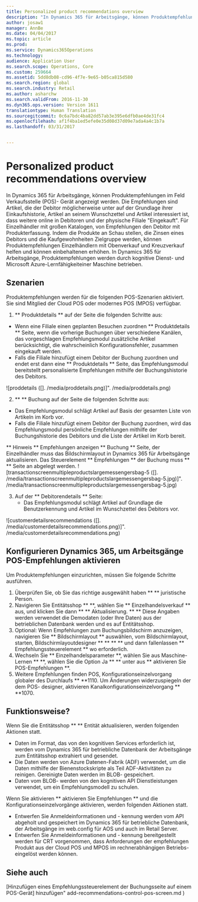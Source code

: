 ```yaml
---
title: Personalized product recommendations overview
description: "In Dynamics 365 für Arbeitsgänge, können Produktempfehlungen im Feld Verkaufsstelle (POS)- Gerät angezeigt werden. Die Empfehlungen sind Artikel, die der Debitor möglicherweise unter auf der Grundlage ihrer Einkaufshistorie, Artikel an seinem Wunschzettel und Artikel interessiert ist, dass weitere online in Debitoren und der physische Filiale &quot;Eingekauft&quot;. Für Einzelhändler mit großen Katalogen, von Empfehlungen den Debitor mit Produkterfassung. Indem die Produkte an Schau stellen, die Zinsen eines Debitors und die Kaufgewohnheiten Zielgruppe werden, können Produktempfehlungen Einzelhändlern mit Obenverkauf und Kreuzverkauf helfen und können einbehaltenen erhöhen. In Dynamics 365 für Arbeitsgänge, Produktempfehlungen werden durch kognitive Dienst- und Microsoft Azure-Lernfähigkeiteiner Maschine betrieben."
author: josaw1
manager: AnnBe
ms.date: 04/04/2017
ms.topic: article
ms.prod: 
ms.service: Dynamics365Operations
ms.technology: 
audience: Application User
ms.search.scope: Operations, Core
ms.custom: 259664
ms.assetid: 5dd8db08-cd96-4f7e-9e65-b05ca815d580
ms.search.region: global
ms.search.industry: Retail
ms.author: asharchw
ms.search.validFrom: 2016-11-30
ms.dyn365.ops.version: Version 1611
translationtype: Human Translation
ms.sourcegitcommit: 0c6a7bdc4ba82dd57ab3e395e6dfb0ae4de31fc4
ms.openlocfilehash: af1f4ba1ed5efe0e35d08d37d09e7ada4a4c1b7a
ms.lasthandoff: 03/31/2017


---
```


# <a name="personalized-product-recommendations-overview"></a>Personalized product recommendations overview

In Dynamics 365 für Arbeitsgänge, können Produktempfehlungen im Feld Verkaufsstelle (POS)- Gerät angezeigt werden. Die Empfehlungen sind Artikel, die der Debitor möglicherweise unter auf der Grundlage ihrer Einkaufshistorie, Artikel an seinem Wunschzettel und Artikel interessiert ist, dass weitere online in Debitoren und der physische Filiale "Eingekauft". Für Einzelhändler mit großen Katalogen, von Empfehlungen den Debitor mit Produkterfassung. Indem die Produkte an Schau stellen, die Zinsen eines Debitors und die Kaufgewohnheiten Zielgruppe werden, können Produktempfehlungen Einzelhändlern mit Obenverkauf und Kreuzverkauf helfen und können einbehaltenen erhöhen. In Dynamics 365 für Arbeitsgänge, Produktempfehlungen werden durch kognitive Dienst- und Microsoft Azure-Lernfähigkeiteiner Maschine betrieben.

<a name="scenarios"></a>Szenarien
---------

Produktempfehlungen werden für die folgenden POS-Szenarien aktiviert. Sie sind Mitglied der Cloud POS oder modernes POS (MPOS) verfügbar.

1.  ** Produktdetails ** auf der Seite die folgenden Schritte aus:

-   Wenn eine Filiale einen geplanten Besuchen zuordnen ** Produktdetails ** Seite, wenn die vorherige Buchungen über verschiedene Kanälen, das vorgeschlagen Empfehlungsmodul zusätzliche Artikel berücksichtigt, die wahrscheinlich Konfigurationsfehler, zusammen eingekauft werden.
-   Falls die Filiale hinzufügt einem Debitor der Buchung zuordnen und endet erst dann eine ** Produktdetails ** Seite, das Empfehlungsmodul bereitstellt personalisierte Empfehlungen mithilfe der Buchungshistorie des Debitors.

![proddetails ([]. /media/proddetails.png)]". /media/proddetails.png)

2.  ** ** Buchung auf der Seite die folgenden Schritte aus:

-   Das Empfehlungsmodul schlägt Artikel auf Basis der gesamten Liste von Artikeln im Korb vor.
-   Falls die Filiale hinzufügt einem Debitor der Buchung zuordnen, wird das Empfehlungsmodul persönliche Empfehlungen mithilfe der Buchungshistorie des Debitors und die Liste der Artikel im Korb bereit.

** Hinweis ** Empfehlungen anzeigen ** Buchung ** Seite, der Einzelhändler muss das Bildschirmlayout in Dynamics 365 für Arbeitsgänge aktualisieren. Das Steuerelement ** Empfehlungen ** der Buchung muss ** ** Seite an abgelegt werden. ![transactionscreenmultipleproductslargemessengersbag-5 ([]. /media/transactionscreenmultipleproductslargemessengersbag-5.jpg)]". /media/transactionscreenmultipleproductslargemessengersbag-5.jpg)

3.  Auf der ** Debitorendetails ** Seite:
    -   Das Empfehlungsmodul schlägt Artikel auf Grundlage die Benutzerkennung und Artikel im Wunschzettel des Debitors vor.

![customerdetailsrecommendations ([]. /media/customerdetailsrecommendations.png)]". /media/customerdetailsrecommendations.png)

## <a name="configure-dynamics-365-for-operations-to-enable-pos-recommendations"></a>Konfigurieren Dynamics 365, um Arbeitsgänge POS-Empfehlungen aktivieren
Um Produktempfehlungen einzurichten, müssen Sie folgende Schritte ausführen.

1.  Überprüfen Sie, ob Sie das richtige ausgewählt haben ** ** juristische Person.
2.  Navigieren Sie Entitätsshop ** **, wählen Sie ** Einzelhandelsverkauf ** aus, und klicken Sie dann ** ** Aktualisierung. ** ** Diese Angaben werden verwendet die Demodaten (oder Ihre Daten) aus der betrieblichen Datenbank werden und es auf Entitätsshop.
3.  Optional: Wenn Empfehlungen zum Buchungsbildschirm anzuzeigen, navigieren Sie ** Bildschirmlayout ** auswählen, vom Bildschirmlayout, starten, Bildschirmlayoutdesigner ** ** ** ** und dann fallenlassen ** Empfehlungssteuerelement ** wo erforderlich.
4.  Wechseln Sie ** Einzelhandelsparameter **, wählen Sie aus Maschine-Lernen ** **, wählen Sie die Option Ja ** ** unter aus ** aktivieren Sie POS-Empfehlungen **.
5.  Weitere Empfehlungen finden POS, Konfigurationseinzelvorgang globaler des Durchlaufs ** **1110. Um Änderungen widerzuspiegeln der dem POS- designer, aktivieren Kanalkonfigurationseinzelvorgang ** **1070.

## <a name="how-does-it-work"></a>[]()[]() Funktionsweise?
Wenn Sie die Entitätsshop ** ** Entität aktualisieren, werden folgenden Aktionen statt.

-   Daten im Format, das von den kognitiven Services erforderlich ist, werden vom Dynamics 365 für betriebliche Datenbank der Arbeitsgänge zum Entitätsshop extrahiert und gesendet.
-   Die Daten werden von Azure Datenen-Fabrik (ADF) verwendet, um die Daten mithilfe der Bienenstockskripte als Teil ADF-Aktivitäten zu reinigen. Gereinigte Daten werden im BLOB- gespeichert.
-   Daten vom BLOB- werden von den kognitiven API Dienstleistungen verwendet, um ein Empfehlungsmodell zu schulen.

Wenn Sie aktivieren ** aktivieren Sie Empfehlungen ** und die Konfigurationseinzelvorgänge aktivieren, werden folgenden Aktionen statt.

-   Entwerfen Sie Anmeldeinformationen und - kennung werden vom API abgeholt und gespeichert im Dynamics 365 für betriebliche Datenbank, der Arbeitsgänge im web.config für AOS und auch im Retail Server.
-   Entwerfen Sie Anmeldeinformationen und - kennung bereitgestellt werden für CRT vorgenommen, dass Anforderungen der empfehlungen Produkt aus der Cloud POS und MPOS im rechnerabhängigen Betriebs- eingelöst werden können.


<a name="see-also"></a>Siehe auch
--------

[Hinzufügen eines Empfehlungssteuerelement der Buchungsseite auf einem POS-Gerät] hinzufügen" add-recommendations-control-pos-screen.md )


